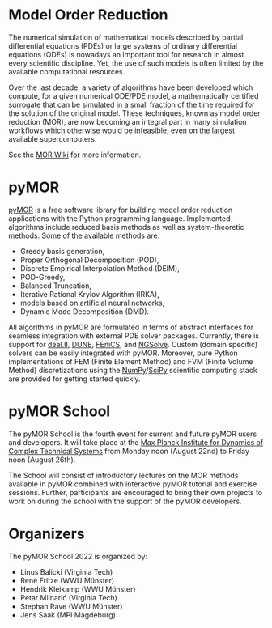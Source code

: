 <!--
.. title: About
.. slug: about
.. date: 2022-03-02 14:46:31 UTC+01:00
.. tags:
.. category:
.. link:
.. description:
.. type: text
-->

# Model Order Reduction

The numerical simulation of mathematical models described by partial
differential equations (PDEs) or large systems of ordinary differential
equations (ODEs) is nowadays an important tool for research in almost every
scientific discipline.
Yet, the use of such models is often limited by the available computational
resources.

Over the last decade, a variety of algorithms have been developed which compute,
for a given numerical ODE/PDE model, a mathematically certified surrogate that
can be simulated in a small fraction of the time required for the solution of
the original model.
These techniques, known as model order reduction (MOR), are now becoming an
integral part in many simulation workflows which otherwise would be infeasible,
even on the largest available supercomputers.

See the [MOR Wiki](https://morwiki.mpi-magdeburg.mpg.de/morwiki) for more
information.

# pyMOR

[pyMOR](https://pymor.org) is a free software library for building model order
reduction applications with the Python programming language.
Implemented algorithms include reduced basis methods as well as system-theoretic
methods.
Some of the available methods are:

- Greedy basis generation,
- Proper Orthogonal Decomposition (POD),
- Discrete Empirical Interpolation Method (DEIM),
- POD-Greedy,
- Balanced Truncation,
- Iterative Rational Krylov Algorithm (IRKA),
- models based on artificial neural networks,
- Dynamic Mode Decomposition (DMD).

All algorithms in pyMOR are formulated in terms of abstract interfaces for
seamless integration with external PDE solver packages.
Currently, there is support for [deal.II](https://dealii.org),
[DUNE](https://dune-project.org), [FEniCS](https://fenicsproject.org), and
[NGSolve](https://ngsolve.org).
Custom (domain specific) solvers can be easily integrated with pyMOR.
Moreover, pure Python implementations of FEM (Finite Element Method) and FVM
(Finite Volume Method) discretizations using the
[NumPy](https://numpy.org)/[SciPy](https://scipy.org) scientific computing stack
are provided for getting started quickly.

# pyMOR School

The pyMOR School is the fourth event for current and future pyMOR users and
developers.
It will take place at the
[Max Planck Institute for Dynamics of Complex Technical Systems](https://www.mpi-magdeburg.mpg.de)
from Monday noon (August 22nd) to Friday noon (August 26th).

The School will consist of introductory lectures on the MOR methods available in
pyMOR combined with interactive pyMOR tutorial and exercise sessions.
Further, participants are encouraged to bring their own projects to work on
during the school with the support of the pyMOR developers.

# Organizers

The pyMOR School 2022 is organized by:

- Linus Balicki (Virginia Tech)
- René Fritze (WWU Münster)
- Hendrik Kleikamp (WWU Münster)
- Petar Mlinarić (Virginia Tech)
- Stephan Rave (WWU Münster)
- Jens Saak (MPI Magdeburg)
